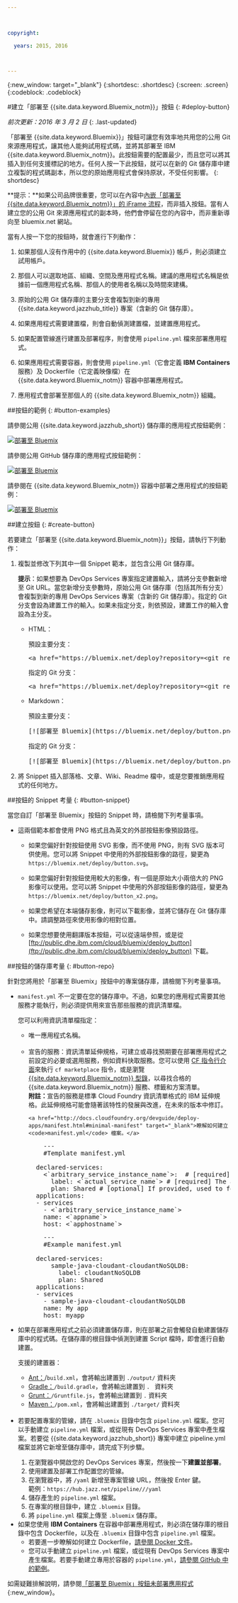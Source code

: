 ```yaml
---

 

copyright:

  years: 2015, 2016

 

---
```


{:new_window: target="_blank"}
{:shortdesc: .shortdesc}
{:screen: .screen}
{:codeblock: .codeblock}


#建立「部署至 {{site.data.keyword.Bluemix_notm}}」按鈕 {: #deploy-button} 

*前次更新：2016 年 3 月 2 日*
{: .last-updated} 

「部署至 {{site.data.keyword.Bluemix}}」按鈕可讓您有效率地共用您的公用 Git 來源應用程式，讓其他人能夠試用程式碼，並將其部署至 IBM {{site.data.keyword.Bluemix_notm}}。此按鈕需要的配置最少，而且您可以將其插入到任何支援標記的地方。任何人按一下此按鈕，就可以在新的 Git 儲存庫中建立複製的程式碼副本，所以您的原始應用程式會保持原狀，不受任何影響。
{: shortdesc} 

**提示：**如果公司品牌很重要，您可以在內容中[內嵌「部署至 {{site.data.keyword.Bluemix_notm}}」的 iFrame 流程](../develop/deploy_button_embed.html)，而非插入按鈕。當有人建立您的公用 Git 來源應用程式的副本時，他們會停留在您的內容中，而非重新導向至 bluemix.net 網站。 

當有人按一下您的按鈕時，就會進行下列動作： 

1. 如果那個人沒有作用中的 {{site.data.keyword.Bluemix}} 帳戶，則必須建立試用帳戶。 

2. 那個人可以選取地區、組織、空間及應用程式名稱。建議的應用程式名稱是依據前一個應用程式名稱、那個人的使用者名稱以及時間來建構。 

3. 原始的公用 Git 儲存庫的主要分支會複製到新的專用 {{site.data.keyword.jazzhub_title}} 專案（含新的 Git 儲存庫）。 

4. 如果應用程式需要建置檔，則會自動偵測建置檔，並建置應用程式。 

5. 如果配置管線進行建置及部署程序，則會使用 `pipeline.yml` 檔來部署應用程式。

6. 如果應用程式需要容器，則會使用 `pipeline.yml`（它會定義 **IBM Containers** 服務）及 Dockerfile（它定義映像檔）在 {{site.data.keyword.Bluemix_notm}} 容器中部署應用程式。 

7. 應用程式會部署至那個人的 {{site.data.keyword.Bluemix_notm}} 組織。 

##按鈕的範例 {: #button-examples} 

請參閱公用 {{site.data.keyword.jazzhub_short}} 儲存庫的應用程式按鈕範例：

<p>
<a class="xref" href="https://bluemix.net/deploy?repository=https://hub.jazz.net/git/idsorg/sample-java-cloudant" target="_blank" title="（在新分頁或視窗中開啟）"><img class="image" src="images/deploy_buttonx2.png" alt="部署至 Bluemix" /></a>
</p> 

請參閱公用 GitHub 儲存庫的應用程式按鈕範例： 

<p>
<a class="xref" href="https://bluemix.net/deploy?repository=https://github.com/ibmjstart/bluemix-node-mysql-uploader" target="_blank" title="（在新分頁或視窗中開啟）"><img class="image" src="images/deploy_buttonx2.png" alt="部署至 Bluemix" /></a>
</p> 

請參閱在 {{site.data.keyword.Bluemix_notm}} 容器中部署之應用程式的按鈕範例： 

<p>
<a class="xref" href="https://bluemix.net/deploy?repository=https://github.com/Puquios/hello-containers" target="_blank" title="（在新分頁或視窗中開啟）"><img class="image" src="images/deploy_buttonx2.png" alt="部署至 Bluemix" /></a>
</p> 

##建立按鈕 {: #create-button}

若要建立「部署至 {{site.data.keyword.Bluemix_notm}}」按鈕，請執行下列動作： 

<ol>
<li> 複製並修改下列其中一個 Snippet 範本，並包含公用 Git 儲存庫。
<p></p>
<p>
<strong>提示</strong>：如果想要為 DevOps Services 專案指定建置輸入，請將分支參數新增至 Git URL。當您新增分支參數時，原始公用 Git 儲存庫（包括其所有分支）會複製到新的專用 DevOps Services 專案（含新的 Git 儲存庫）。指定的 Git 分支會設為建置工作的輸入。如果未指定分支，則依預設，建置工作的輸入會設為主分支。</p>
<ul>
<li>HTML：<p>
預設主要分支：
</p>
<pre class="codeblock">
&lt;a href="https://bluemix.net/deploy?repository=&lt;git_repository_URL>" # [required]&gt;&lt;img src="https://bluemix.net/deploy/button.png" alt="Deploy to Bluemix"&gt;&lt;/a&gt;
</pre>
<p>
指定的 Git 分支：
</p>
<pre class="codeblock">
&lt;a href="https://bluemix.net/deploy?repository=&lt;git_repository_URL&gt;&branch=&lt;git_branch>" # [required]&gt;&lt;img src="https://bluemix.net/deploy/button.png" alt="Deploy to Bluemix"&gt;&lt;/a&gt;
</pre>
</li>
<li>Markdown：
<p>
預設主要分支：
</p>
<pre class="codeblock">
[![部署至 Bluemix](https://bluemix.net/deploy/button.png)](https://bluemix.net/deploy?repository=&lt;git_repository_URL&gt; # [required])
</pre>
<p>指定的 Git 分支：
</p>
<pre class="codeblock">
[![部署至 Bluemix](https://bluemix.net/deploy/button.png)](https://bluemix.net/deploy?repository=&lt;git_repository_URL&gt; &branch=&lt;git_branch&gt; # [required])
</pre>
</li>
</ul>
</li>
<li>將 Snippet 插入部落格、文章、Wiki、Readme 檔中，或是您要推銷應用程式的任何地方。</li>
</ol>

##按鈕的 Snippet 考量 {: #button-snippet}

當您自訂「部署至 Bluemix」按鈕的 Snippet 時，請檢閱下列考量事項。 

* 這兩個範本都會使用 PNG 格式且為英文的外部按鈕影像預設路徑。 

    * 如果您偏好針對按鈕使用 SVG 影像，而不使用 PNG，則有 SVG 版本可供使用。您可以將 Snippet 中使用的外部按鈕影像的路徑，變更為 `https://bluemix.net/deploy/button.svg`。
	
	* 如果您偏好針對按鈕使用較大的影像，有一個是原始大小兩倍大的 PNG 影像可以使用。您可以將 Snippet 中使用的外部按鈕影像的路徑，變更為 `https://bluemix.net/deploy/button_x2.png`。 
	
	* 如果您希望在本端儲存影像，則可以下載影像，並將它儲存在 Git 儲存庫中。請調整路徑來使用影像的相對位置。 
	
	* 如果您想要使用翻譯版本按鈕，可以從遠端參照，或是從 [ftp://public.dhe.ibm.com/cloud/bluemix/deploy_button](ftp://public.dhe.ibm.com/cloud/bluemix/deploy_button) 下載。 
	
##按鈕的儲存庫考量 {: #button-repo} 

針對您將用於「部署至 Bluemix」按鈕中的專案儲存庫，請檢閱下列考量事項。 

<ul>
<li><code>manifest.yml</code> 不一定要在您的儲存庫中。不過，如果您的應用程式需要其他服務才能執行，則必須提供用來宣告那些服務的資訊清單檔。  

您可以利用資訊清單檔指定： 
    <ul>
    <li>唯一應用程式名稱。</li>  
    <li>宣告的服務：資訊清單延伸規格，可建立或尋找預期要在部署應用程式之前設定的必要或選用服務，例如資料快取服務。您可以使用 <a href="https://github.com/cloudfoundry/cli/releases">CF 指令行介面</a>來執行 <code>cf marketplace</code> 指令，或是瀏覽 <a href="https://console.ng.bluemix.net/?ssoLogout=true&cm_mmc=developerWorks-_-dWdevcenter-_-devops-services-_-lp#/store">{{site.data.keyword.Bluemix_notm}} 型錄</a>，以尋找合格的 {{site.data.keyword.Bluemix_notm}} 服務、標籤和方案清單。    
    <strong>附註：</strong>宣告的服務是標準 Cloud Foundry 資訊清單格式的 IBM 延伸規格。此延伸規格可能會隨著該特性的發展與改進，在未來的版本中修訂。
	
	<a href="http://docs.cloudfoundry.org/devguide/deploy-apps/manifest.html#minimal-manifest" target="_blank">瞭解如何建立 <code>manifest.yml</code> 檔案。</a>  
<pre class="codeblock">
	---
    #Template manifest.yml

  declared-services:
    &lt;`arbitrary_service_instance_name`&gt;:  # [required]
      label: &lt;`actual_service_name`&gt; # [required] The actual service name from market place
      plan: Shared # [optional] If provided, used to fetch the declared service. Otherwise, defaults to 'Free' or 'free'.
  applications:
  - services
    - &lt;`arbitrary_service_instance_name`&gt;
    name: &lt;`appname`&gt;
    host: &lt;`apphostname`&gt;
</pre>

<pre class="codeblock">
	---
    #Example manifest.yml

  declared-services: 
      sample-java-cloudant-cloudantNoSQLDB:
        label: cloudantNoSQLDB
        plan: Shared
  applications:
  - services
    - sample-java-cloudant-cloudantNoSQLDB
    name: My app
    host: myapp
</pre>
   </li>
   </ul>
	<li> 如果在部署應用程式之前必須建置儲存庫，則在部署之前會觸發自動建置儲存庫中的程式碼。在儲存庫的根目錄中偵測到建置 Script 檔時，即會進行自動建置。
	
支援的建置器：<ul>
		<li> <a href="http://ant.apache.org/manual/using.html" target="_blank">Ant：</a>/<code>build.xml</code>，會將輸出建置到 <code>./output/</code> 資料夾</li>
		<li> <a href="http://docs.cloudfoundry.org/buildpacks/java/build-tool-int.html#gradle" target="_blank">Gradle：</a><code>/build.gradle</code>，會將輸出建置到 <code>. </code> 資料夾</li>
		<li> <a href="http://gruntjs.com/getting-started#the-gruntfile" target="_blank">Grunt：</a><code>/Gruntfile.js</code>，會將輸出建置到 <code>.</code> 資料夾</li>
		<li> <a href="http://docs.cloudfoundry.org/buildpacks/java/build-tool-int.html#maven" target="_blank">Maven：</a><code>/pom.xml</code>，會將輸出建置到 <code>./target/</code> 資料夾</li>
	   </ul>
	</li>	
	<li>若要配置專案的管線，請在 <code>.bluemix</code> 目錄中包含 <code>pipeline.yml</code> 檔案。您可以手動建立 <code>pipeline.yml</code> 檔案，或從現有 DevOps Services 專案中產生檔案。若要從 {{site.data.keyword.jazzhub_short}} 專案中建立 pipeline.yml 檔案並將它新增至儲存庫中，請完成下列步驟。
<ol>
<li>在瀏覽器中開啟您的 DevOps Services 專案，然後按一下<b>建置並部署</b>。</li>
<li>使用建置及部署工作配置您的管線。</li>
<li>在瀏覽器中，將 <code>/yaml</code> 新增至專案管線 URL，然後按 Enter 鍵。
<br>範例：<code>https://hub.jazz.net/pipeline/<owner>/<project_name>/yaml</code></li>
<li>儲存產生的 <code>pipeline.yml</code> 檔案。</li>
<li>在專案的根目錄中，建立 <code>.bluemix</code> 目錄。</li>
<li>將 <code>pipeline.yml</code> 檔案上傳至 <code>.bluemix</code> 儲存庫。</li>
</ol> </li>
	<li>如果您使用 <strong>IBM Containers</strong> 在容器中部署應用程式，則必須在儲存庫的根目錄中包含 Dockerfile，以及在 <code>.bluemix</code> 目錄中包含 <code>pipeline.yml</code> 檔案。
	<ul>
	    <li> 若要進一步瞭解如何建立 Dockerfile，<a href="https://docs.docker.com/reference/builder/" target="_blank">請參閱 Docker 文件</a>。</li>
	    <li>您可以手動建立 <code>pipeline.yml</code> 檔案，或從現有 DevOps Services 專案中產生檔案。若要手動建立專用於容器的 <code>pipeline.yml</code>，<a href="https://github.com/Puquios/" target="_blank">請參閱 GitHub 中的範例</a>。</li>
        </ul>

 </li>
 </ul>
</ul>

如需疑難排解說明，請參閱[「部署至 Bluemix」按鈕未部署應用程式](../troubleshoot/index.html#deploytobluemixbuttondoesntdeployanapp){:new_window}。	
